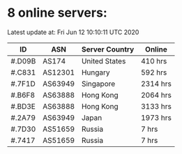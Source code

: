 # 8 online servers:

Latest update at: Fri Jun 12 10:10:11 UTC 2020

| ID | ASN | Server Country | Online |
| -- | --- | -------------- | ------ |
| #.D09B | AS174 | United States | 410 hrs |
| #.C831 | AS12301 | Hungary | 592 hrs |
| #.7F1D | AS63949 | Singapore | 2314 hrs |
| #.B6F8 | AS63888 | Hong Kong | 2064 hrs |
| #.BD3E | AS63888 | Hong Kong | 3133 hrs |
| #.2A79 | AS63949 | Japan | 1973 hrs |
| #.7D30 | AS51659 | Russia | 7 hrs |
| #.7417 | AS51659 | Russia | 7 hrs |


